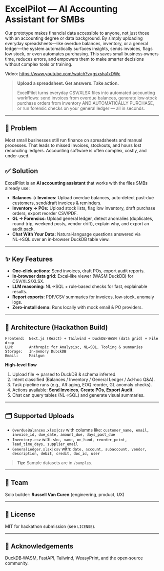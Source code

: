 # ExcelPilot — AI Accounting Assistant for SMBs

Our prototype makes financial data accessible to anyone, not just those with an accounting degree or data background. By simply uploading everyday spreadsheets—like overdue balances, inventory, or a general ledger—the system automatically surfaces insights, sends invoices, flags low stock, or even automates purchasing. This saves small business owners time, reduces errors, and empowers them to make smarter decisions without complex tools or training.

Video: https://www.youtube.com/watch?v=gsxsha1xDWc

> **Upload a spreadsheet. Get answers. Take action.**
>
> ExcelPilot turns everyday CSV/XLSX files into automated accounting workflows: send invoices from overdue balances, generate low‑stock purchase orders from inventory AND AUTOMATICALLY PURCHASE, or run forensic checks on your general ledger — all in seconds.

---

## 🎯 Problem

Most small businesses still run finance on spreadsheets and manual processes. That leads to missed invoices, stockouts, and hours lost reconciling ledgers. Accounting software is often complex, costly, and under‑used.

## ✅ Solution

ExcelPilot is an **AI accounting assistant** that works with the files SMBs already use:

* **Balances → Invoices:** Upload overdue balances, auto‑detect past‑due customers, send/draft invoices & reminders.
* **Inventory → POs:** Upload stock lists, flag low inventory, draft purchase orders, export reorder CSV/PDF.
* **GL → Forensics:** Upload general ledger, detect anomalies (duplicates, round‑trip, weekend posts, vendor drift), explain why, and export an audit pack.
* **Chat With Your Data:** Natural‑language questions answered via NL→SQL over an in‑browser DuckDB table view.

---

## ✨ Key Features

* **One‑click actions:** Send invoices, draft POs, export audit reports.
* **In‑browser data grid:** Excel‑like viewer (WASM DuckDB) for CSV/XLS/XLSX.
* **LLM reasoning:** NL→SQL + rule‑based checks for fast, explainable results.
* **Report exports:** PDF/CSV summaries for invoices, low‑stock, anomaly logs.
* **Zero‑install demo:** Runs locally with mock email & PO providers.

---

## 🧱 Architecture (Hackathon Build)

```
Frontend:  Next.js (React) + Tailwind + DuckDB-WASM (data grid) + File drop
LLM:       Anthropic for Analysisc, NL→SQL, Tooling & summaries
Storage:   In-memory DubckDB
Email:     Mailgun
```

**High-level flow**

1. Upload file → parsed to DuckDB & schema inferred.
2. Intent classified (Balances / Inventory / General Ledger / Ad‑hoc Q\&A).
3. Task pipeline runs (e.g., AR aging, EOQ reorder, GL anomaly checks).
4. Actions available: **Send Invoices**, **Create POs**, **Export Audit**.
5. Chat can query tables (NL→SQL) and generate visual summaries.

---

## 🗂️ Supported Uploads

* `OverdueBalances.xlsx|csv` with columns like: `customer_name, email, invoice_id, due_date, amount_due, days_past_due`
* `Inventory.csv` with: `sku, name, on_hand, reorder_point, lead_time_days, supplier_email`
* `GeneralLedger.xlsx|csv` with: `date, account, subaccount, vendor, description, debit, credit, doc_id, user`

> **Tip:** Sample datasets are in `/samples`.

---

## 👥 Team

Solo builder: **Russell Van Curen** (engineering, product, UX)

---

## 📄 License

MIT for hackathon submission (see `LICENSE`).

---

## 🙏 Acknowledgements

DuckDB‑WASM, FastAPI, Tailwind, WeasyPrint, and the open‑source community.
